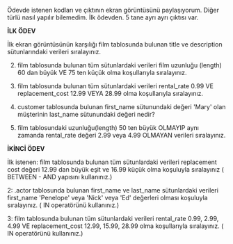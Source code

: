 Ödevde istenen kodları ve çıktının ekran görüntüsünü paylaşıyorum. Diğer türlü nasıl yapılır bilemedim. İlk ödevden. 5 tane ayrı ayrı çıktısı var.

**İLK ÖDEV**

İlk ekran görüntüsünün karşılığı film tablosunda bulunan title ve description sütunlarındaki verileri sıralayınız.


2. film tablosunda bulunan tüm sütunlardaki verileri film uzunluğu (length) 60 dan büyük VE 75 ten küçük olma koşullarıyla sıralayınız.


3. film tablosunda bulunan tüm sütunlardaki verileri rental_rate 0.99 VE replacement_cost 12.99 VEYA 28.99 olma koşullarıyla sıralayınız.


4. customer tablosunda bulunan first_name sütunundaki değeri 'Mary' olan müşterinin last_name sütunundaki değeri nedir?


5. film tablosundaki uzunluğu(length) 50 ten büyük OLMAYIP aynı zamanda rental_rate değeri 2.99 veya 4.99 OLMAYAN verileri sıralayınız.


**İKİNCİ ÖDEV**

İlk istenen: film tablosunda bulunan tüm sütunlardaki verileri replacement cost değeri 12.99 dan büyük eşit ve 16.99 küçük olma koşuluyla sıralayınız ( BETWEEN - AND yapısını kullanınız.)



2: .actor tablosunda bulunan first_name ve last_name sütunlardaki verileri first_name 'Penelope' veya 'Nick' veya 'Ed' değerleri olması koşuluyla sıralayınız. ( IN operatörünü kullanınız.)



3: film tablosunda bulunan tüm sütunlardaki verileri rental_rate 0.99, 2.99, 4.99 VE replacement_cost 12.99, 15.99, 28.99 olma koşullarıyla sıralayınız. ( IN operatörünü kullanınız.)
